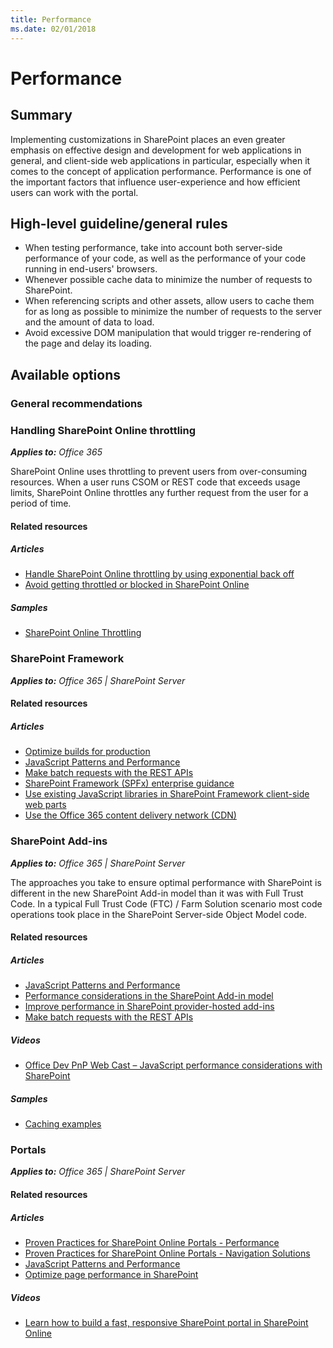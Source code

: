 ```yaml
---
title: Performance
ms.date: 02/01/2018
---
```

# Performance

## Summary

Implementing customizations in SharePoint places an even greater emphasis on effective design and development for web applications in general, and client-side web applications in particular, especially when it comes to the concept of application performance. Performance is one of the important factors that influence user-experience and how efficient users can work with the portal.

## High-level guideline/general rules

- When testing performance, take into account both server-side performance of your code, as well as the performance of your code running in end-users' browsers.
- Whenever possible cache data to minimize the number of requests to SharePoint.
- When referencing scripts and other assets, allow users to cache them for as long as possible to minimize the number of requests to the server and the amount of data to load.
- Avoid excessive DOM manipulation that would trigger re-rendering of the page and delay its loading.

## Available options

### General recommendations

### Handling SharePoint Online throttling

_**Applies to:** Office 365_

SharePoint Online uses throttling to prevent users from over-consuming resources. When a user runs CSOM or REST code that exceeds usage limits, SharePoint Online throttles any further request from the user for a period of time.

#### Related resources

##### Articles

- [Handle SharePoint Online throttling by using exponential back off](https://docs.microsoft.com/en-us/sharepoint/dev/solution-guidance/handle-sharepoint-online-throttling-by-using-exponential-back-off)
- [Avoid getting throttled or blocked in SharePoint Online](https://docs.microsoft.com/en-us/sharepoint/dev/general-development/how-to-avoid-getting-throttled-or-blocked-in-sharepoint-online)

##### Samples

- [SharePoint Online Throttling](https://github.com/SharePoint/PnP/tree/master/Samples/Core.Throttling)

### SharePoint Framework

_**Applies to:** Office 365 | SharePoint Server_

#### Related resources

##### Articles

- [Optimize builds for production](https://docs.microsoft.com/en-us/sharepoint/dev/spfx/toolchain/optimize-builds-for-production)
- [JavaScript Patterns and Performance](https://docs.microsoft.com/en-us/sharepoint/dev/solution-guidance/javascript-patterns-and-performance)
- [Make batch requests with the REST APIs](https://docs.microsoft.com/en-us/sharepoint/dev/sp-add-ins/make-batch-requests-with-the-rest-apis)
- [SharePoint Framework (SPFx) enterprise guidance](https://docs.microsoft.com/en-us/sharepoint/dev/spfx/enterprise-guidance)
- [Use existing JavaScript libraries in SharePoint Framework client-side web parts](https://docs.microsoft.com/en-us/sharepoint/dev/spfx/web-parts/guidance/use-existing-javascript-libraries)
- [Use the Office 365 content delivery network (CDN)](https://docs.microsoft.com/en-us/sharepoint/dev/general-development/office-365-cdn)

### SharePoint Add-ins

_**Applies to:** Office 365 | SharePoint Server_

The approaches you take to ensure optimal performance with SharePoint is different in the new SharePoint Add-in model than it was with Full Trust Code. In a typical Full Trust Code (FTC) / Farm Solution scenario most code operations took place in the SharePoint Server-side Object Model code.

#### Related resources

##### Articles

- [JavaScript Patterns and Performance](https://docs.microsoft.com/en-us/sharepoint/dev/solution-guidance/javascript-patterns-and-performance)
- [Performance considerations in the SharePoint Add-in model](https://docs.microsoft.com/en-us/sharepoint/dev/solution-guidance/performance-considerations-sharepoint-add-in)
- [Improve performance in SharePoint provider-hosted add-ins](https://docs.microsoft.com/en-us/sharepoint/dev/solution-guidance/improve-performance-in-sharepoint-provider-hosted-add-ins)
- [Make batch requests with the REST APIs](https://docs.microsoft.com/en-us/sharepoint/dev/sp-add-ins/make-batch-requests-with-the-rest-apis)

##### Videos

- [Office Dev PnP Web Cast – JavaScript performance considerations with SharePoint](https://dev.office.com/blogs/javascript-performance-considerations-with-sharepoint)

##### Samples

- [Caching examples](https://github.com/SharePoint/PnP/tree/master/Samples/Performance.Caching)

### Portals

_**Applies to:** Office 365 | SharePoint Server_

#### Related resources

##### Articles

- [Proven Practices for SharePoint Online Portals - Performance](https://docs.microsoft.com/en-us/sharepoint/dev/solution-guidance/portal-performance)
- [Proven Practices for SharePoint Online Portals - Navigation Solutions](https://docs.microsoft.com/en-us/sharepoint/dev/solution-guidance/portal-navigation)
- [JavaScript Patterns and Performance](https://docs.microsoft.com/en-us/sharepoint/dev/solution-guidance/javascript-patterns-and-performance)
- [Optimize page performance in SharePoint](https://docs.microsoft.com/en-us/sharepoint/dev/general-development/optimize-page-performance-in-sharepoint)

##### Videos

- [Learn how to build a fast, responsive SharePoint portal in SharePoint Online](https://www.youtube.com/watch?v=tD3mkbfhIbM)